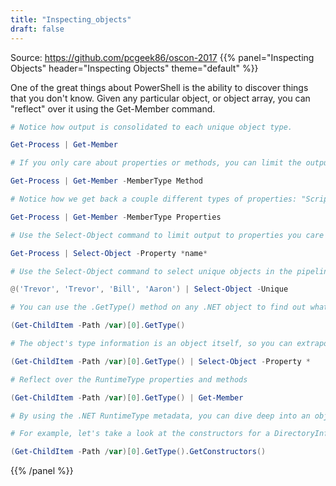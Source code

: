 ```yaml
---
title: "Inspecting_objects"
draft: false
---
```


Source: https://github.com/pcgeek86/oscon-2017
{{% panel="Inspecting Objects" header="Inspecting Objects" theme="default" %}}


One of the great things about PowerShell is the ability to discover things that you don't know. Given any particular object, or object array, you can "reflect" over it using the Get-Member command.

```powershell
# Notice how output is consolidated to each unique object type. 

Get-Process | Get-Member
```

```powershell
# If you only care about properties or methods, you can limit the output from Get-Member, using the -MemberType parameter.

Get-Process | Get-Member -MemberType Method
```

```powershell
# Notice how we get back a couple different types of properties: "ScriptProperties" and "Property" The "ScriptProperty" items are added onto the core .NET object by the PowerShell adaptive type system. They're not available in a C# program that's using the same type.

Get-Process | Get-Member -MemberType Properties
```

```powershell
# Use the Select-Object command to limit output to properties you care about

Get-Process | Select-Object -Property *name*
```

```powershell
# Use the Select-Object command to select unique objects in the pipeline

@('Trevor', 'Trevor', 'Bill', 'Aaron') | Select-Object -Unique
```

```powershell
# You can use the .GetType() method on any .NET object to find out what its underlying type is

(Get-ChildItem -Path /var)[0].GetType()
```

```powershell
# The object's type information is an object itself, so you can extrapolate on that.

(Get-ChildItem -Path /var)[0].GetType() | Select-Object -Property *
```

```powershell
# Reflect over the RuntimeType properties and methods

(Get-ChildItem -Path /var)[0].GetType() | Get-Member
```

```powershell
# By using the .NET RuntimeType metadata, you can dive deep into an object's structure. You can do things like examine methods, properties, events, constructors, attributes, and more

# For example, let's take a look at the constructors for a DirectoryInfo object

(Get-ChildItem -Path /var)[0].GetType().GetConstructors()
```
{{% /panel %}}
